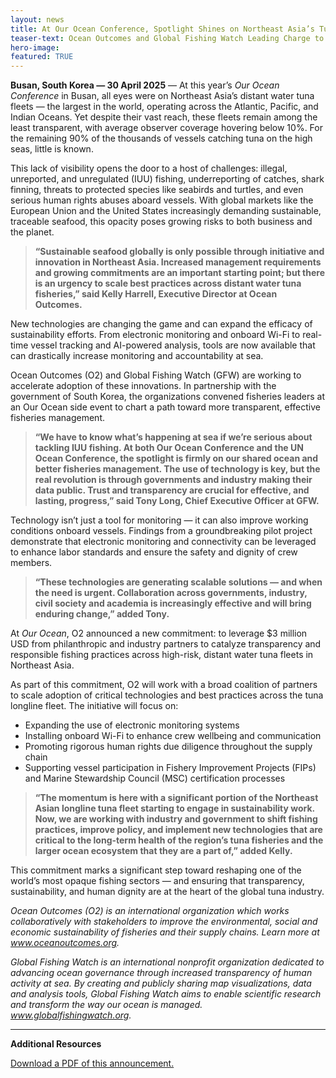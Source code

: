 ```yaml
---
layout: news
title: At Our Ocean Conference, Spotlight Shines on Northeast Asia’s Tuna Fleets
teaser-text: Ocean Outcomes and Global Fishing Watch Leading Charge to Modernize High-Risk Tuna Fleets with Cutting-Edge Technologies
hero-image: 
featured: TRUE
---
```


**Busan, South Korea — 30 April 2025** — At this year’s *Our Ocean Conference* in Busan, all eyes were on Northeast Asia’s distant water tuna fleets — the largest in the world, operating across the Atlantic, Pacific, and Indian Oceans. Yet despite their vast reach, these fleets remain among the least transparent, with average observer coverage hovering below 10%. For the remaining 90% of the thousands of vessels catching tuna on the high seas, little is known.

This lack of visibility opens the door to a host of challenges: illegal, unreported, and unregulated (IUU) fishing, underreporting of catches, shark finning, threats to protected species like seabirds and turtles, and even serious human rights abuses aboard vessels. With global markets like the European Union and the United States increasingly demanding sustainable, traceable seafood, this opacity poses growing risks to both business and the planet.

>**“Sustainable seafood globally is only possible through initiative and innovation in Northeast Asia. Increased management requirements and growing commitments are an important starting point; but there is an urgency to scale best practices across distant water tuna fisheries,” said Kelly Harrell, Executive Director at Ocean Outcomes.**

New technologies are changing the game and can expand the efficacy of sustainability efforts. From electronic monitoring and onboard Wi-Fi to real-time vessel tracking and AI-powered analysis, tools are now available that can drastically increase monitoring and accountability at sea.

Ocean Outcomes (O2) and Global Fishing Watch (GFW) are working to accelerate adoption of these innovations. In partnership with the government of South Korea, the organizations convened fisheries leaders at an Our Ocean side event to chart a path toward more transparent, effective fisheries management.

>**“We have to know what’s happening at sea if we’re serious about tackling IUU fishing. At both Our Ocean Conference and the UN Ocean Conference, the spotlight is firmly on our shared ocean and better fisheries management. The use of technology is key, but the real revolution is through governments and industry making their data public. Trust and transparency are crucial for effective, and lasting, progress,” said Tony Long, Chief Executive Officer at GFW.**

Technology isn’t just a tool for monitoring — it can also improve working conditions onboard vessels. Findings from a groundbreaking pilot project demonstrate that electronic monitoring and connectivity can be leveraged to enhance labor standards and ensure the safety and dignity of crew members.

>**“These technologies are generating scalable solutions — and when the need is urgent. Collaboration across governments, industry, civil society and academia is increasingly effective and will bring enduring change,” added Tony.**

At *Our Ocean*, O2 announced a new commitment: to leverage $3 million USD from philanthropic and industry partners to catalyze transparency and responsible fishing practices across high-risk, distant water tuna fleets in Northeast Asia.

As part of this commitment, O2 will work with a broad coalition of partners to scale adoption of critical technologies and best practices across the tuna longline fleet. 
The initiative will focus on:

* Expanding the use of electronic monitoring systems
* Installing onboard Wi-Fi to enhance crew wellbeing and communication
* Promoting rigorous human rights due diligence throughout the supply chain
* Supporting vessel participation in Fishery Improvement Projects (FIPs) and Marine Stewardship Council (MSC) certification processes

>**“The momentum is here with a significant portion of the Northeast Asian longline tuna fleet starting to engage in sustainability work. Now, we are working with industry and government to shift fishing practices, improve policy, and implement new technologies that are critical to the long-term health of the region’s tuna fisheries and the larger ocean ecosystem that they are a part of,” added Kelly.**

This commitment marks a significant step toward reshaping one of the world’s most opaque fishing sectors — and ensuring that transparency, sustainability, and human dignity are at the heart of the global tuna industry.

*Ocean Outcomes (O2) is an international organization which works collaboratively with stakeholders to improve the environmental, social and economic sustainability of fisheries and their supply chains. Learn more at www.oceanoutcomes.org.*

*Global Fishing Watch is an international nonprofit organization dedicated to advancing ocean governance through increased transparency of human activity at sea. By creating and publicly sharing map visualizations, data and analysis tools, Global Fishing Watch aims to enable scientific research and transform the way our ocean is managed. www.globalfishingwatch.org.*

----

**Additional Resources**

<a href="https://s3.us-west-2.amazonaws.com/staticassets.oceanoutcomes.org/supporting+documents/Ocean+Outcomes+and+Global+Fishing+Watch+Our+Ocean+2025+Press+Release.docx.pdf" target="_blank">Download a PDF of this announcement.</a>
